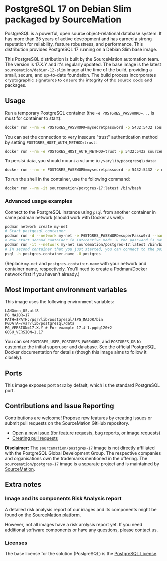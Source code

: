 # PostgreSQL 17 on Debian Slim packaged by SourceMation

PostgreSQL is a powerful, open source object-relational database system. It
has more than 35 years of active development and has earned a strong reputation
for reliability, feature robustness, and performance. This distribution
provides PostgreSQL 17 running on a Debian Slim base image.

This PostgreSQL distribution is built by the SourceMation automation team. The
version is 17.X.Y and it's regularly updated. The base image is the latest
`sourcemation/debian-12-slim` image at the time of the build, providing a
small, secure, and up-to-date foundation. The build process incorporates
cryptographic signatures to ensure the integrity of the source code and
packages.

## Usage

Run a temporary PostgreSQL container (the `-e POSTGRES_PASSWORD=...` is must for container to start):

```bash
docker run --rm -e POSTGRES_PASSWORD=mysecretpassword -p 5432:5432 sourcemation/postgres-17:latest
```

You can set the connection to very insecure "trust" authentication method by setting `POSTGRES_HOST_AUTH_METHOD=trust`:

```bash
docker run --rm -e POSTGRES_HOST_AUTH_METHOD=trust -p 5432:5432 sourcemation/postgres-17:latest
```


To persist data, you should mount a volume to `/var/lib/postgresql/data`:

```bash
docker run --rm -e POSTGRES_PASSWORD=mysecretpassword -p 5432:5432 -v my-postgres-data:/var/lib/postgresql/data sourcemation/postgres-17:latest
```

To run the shell in the container, use the following command:

```bash
docker run --rm -it sourcemation/postgres-17:latest /bin/bash
```

### Advanced usage examples

Connect to the PostgreSQL instance using `psql` from another container in same
podman network (should work with Docker as well):

```bash
podman network create my-net
# Start postgesql container
podman run -d --network my-net -e POSTGRES_PASSWORD=superPassw0rd --name postgres-container-name sourcemation/postgres-17:latest
# Now start second container in interactive mode -> the password is not required we are not running the server
podman run -it --network my-net sourcemation/postgres-17:latest /bin/bash
# In second container that you just started, you can connect to the postgresql container it would ask for password
psql -h postgres-container-name -U postgres
```

(Replace `my-net` and `postgres-container-name` with your network and container
name, respectively. You'll need to create a Podman/Docker network first if you
haven't already.)

## Most important environment variables

This image uses the following environment variables:

```
LANG=en_US.utf8
PG_MAJOR=17
PATH=$PATH:/usr/lib/postgresql/$PG_MAJOR/bin
PGDATA=/var/lib/postgresql/data
PG_VERSION=17.X.Y # For example 17.4-1.pgdg120+2
GOSU_VERSION=1.17
```

You can set `POSTGRES_USER`, `POSTGRES_PASSWORD`, and `POSTGRES_DB` to
customize the initial superuser and database. See the official PostgreSQL
Docker documentation for details (though this image aims to follow it closely).

## Ports

This image exposes port `5432` by default, which is the standard PostgreSQL
port.

## Contributions and Issue Reporting

Contributions are welcome! Propose new features by creating issues or submit
pull requests on the SourceMation GitHub repository.

- [Open a new issue (for feature requests, bug reports, or image requests)](https://github.com/SourceMation/images/issues/new/choose)
- [Creating pull requests](https://github.com/SourceMation/images/compare)

**Disclaimer:** The `sourcemation/postgres-17` image is not directly affiliated
with the PostgreSQL Global Development Group. The respective companies and
organisations own the trademarks mentioned in the offering. The
`sourcemation/postgres-17` image is a separate project and is maintained by
[SourceMation](https://sourcemation.com).

## Extra notes

### Image and its components Risk Analysis report

A detailed risk analysis report of our images and its components might be found
on the [SourceMation platform](https://www.sourcemation.com/).

However, not all images have a risk analysis report yet. If you need additional
software components or have any questions, please contact us.

### Licenses

The base license for the solution (PostgreSQL) is the [PostgreSQL
License](https://www.postgresql.org/about/licence/).

